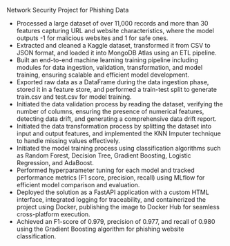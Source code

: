 Network Security Project for Phishing Data

* Processed a large dataset of over 11,000 records and more than 30 features capturing URL and website characteristics, where the model outputs -1 for malicious websites and 1 for safe ones.
* Extracted and cleaned a Kaggle dataset, transformed it from CSV to JSON format, and loaded it into MongoDB Atlas using an ETL pipeline.
* Built an end-to-end machine learning training pipeline including modules for data ingestion, validation, transformation, and model training, ensuring scalable and efficient model development.
* Exported raw data as a DataFrame during the data ingestion phase, stored it in a feature store, and performed a train-test split to generate train.csv and test.csv for model training.
* Initiated the data validation process by reading the dataset, verifying the number of columns, ensuring the presence of numerical features, detecting data drift, and generating a comprehensive data drift report.
* Initiated the data transformation process by splitting the dataset into input and output features, and implemented the KNN Imputer technique to handle missing values effectively.
* Initiated the model training process using classification algorithms such as Random Forest, Decision Tree, Gradient Boosting, Logistic Regression, and AdaBoost.
* Performed hyperparameter tuning for each model and tracked performance metrics (F1 score, precision, recall) using MLflow for efficient model comparison and evaluation.
* Deployed the solution as a FastAPI application with a custom HTML interface, integrated logging for traceability, and containerized the project using Docker, publishing the image to Docker Hub for seamless cross-platform execution.
* Achieved an F1-score of 0.979, precision of 0.977, and recall of 0.980 using the Gradient Boosting algorithm for phishing website classification.




